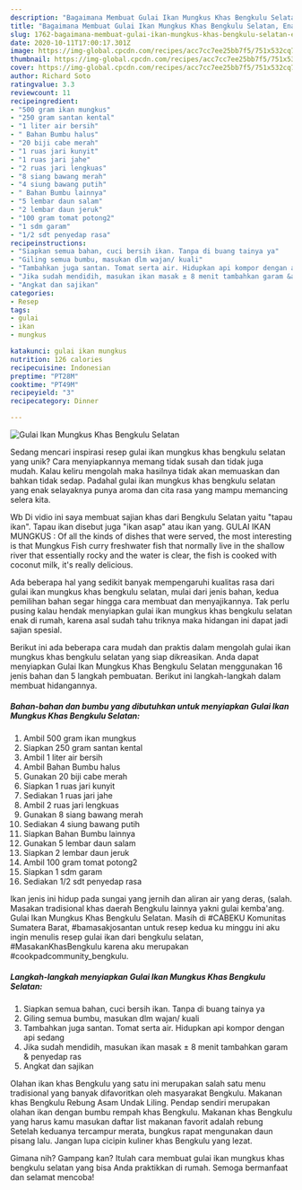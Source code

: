 ```yaml
---
description: "Bagaimana Membuat Gulai Ikan Mungkus Khas Bengkulu Selatan, Enak"
title: "Bagaimana Membuat Gulai Ikan Mungkus Khas Bengkulu Selatan, Enak"
slug: 1762-bagaimana-membuat-gulai-ikan-mungkus-khas-bengkulu-selatan-enak
date: 2020-10-11T17:00:17.301Z
image: https://img-global.cpcdn.com/recipes/acc7cc7ee25bb7f5/751x532cq70/gulai-ikan-mungkus-khas-bengkulu-selatan-foto-resep-utama.jpg
thumbnail: https://img-global.cpcdn.com/recipes/acc7cc7ee25bb7f5/751x532cq70/gulai-ikan-mungkus-khas-bengkulu-selatan-foto-resep-utama.jpg
cover: https://img-global.cpcdn.com/recipes/acc7cc7ee25bb7f5/751x532cq70/gulai-ikan-mungkus-khas-bengkulu-selatan-foto-resep-utama.jpg
author: Richard Soto
ratingvalue: 3.3
reviewcount: 11
recipeingredient:
- "500 gram ikan mungkus"
- "250 gram santan kental"
- "1 liter air bersih"
- " Bahan Bumbu halus"
- "20 biji cabe merah"
- "1 ruas jari kunyit"
- "1 ruas jari jahe"
- "2 ruas jari lengkuas"
- "8 siang bawang merah"
- "4 siung bawang putih"
- " Bahan Bumbu lainnya"
- "5 lembar daun salam"
- "2 lembar daun jeruk"
- "100 gram tomat potong2"
- "1 sdm garam"
- "1/2 sdt penyedap rasa"
recipeinstructions:
- "Siapkan semua bahan, cuci bersih ikan. Tanpa di buang tainya ya"
- "Giling semua bumbu, masukan dlm wajan/ kuali"
- "Tambahkan juga santan. Tomat serta air. Hidupkan api kompor dengan api sedang"
- "Jika sudah mendidih, masukan ikan masak ± 8 menit tambahkan garam &amp; penyedap ras"
- "Angkat dan sajikan"
categories:
- Resep
tags:
- gulai
- ikan
- mungkus

katakunci: gulai ikan mungkus 
nutrition: 126 calories
recipecuisine: Indonesian
preptime: "PT28M"
cooktime: "PT49M"
recipeyield: "3"
recipecategory: Dinner

---
```



![Gulai Ikan Mungkus Khas Bengkulu Selatan](https://img-global.cpcdn.com/recipes/acc7cc7ee25bb7f5/751x532cq70/gulai-ikan-mungkus-khas-bengkulu-selatan-foto-resep-utama.jpg)

Sedang mencari inspirasi resep gulai ikan mungkus khas bengkulu selatan yang unik? Cara menyiapkannya memang tidak susah dan tidak juga mudah. Kalau keliru mengolah maka hasilnya tidak akan memuaskan dan bahkan tidak sedap. Padahal gulai ikan mungkus khas bengkulu selatan yang enak selayaknya punya aroma dan cita rasa yang mampu memancing selera kita.

Wb Di vidio ini saya membuat sajian khas dari Bengkulu Selatan yaitu &#34;tapau ikan&#34;. Tapau ikan disebut juga &#34;ikan asap&#34; atau ikan yang. GULAI IKAN MUNGKUS : Of all the kinds of dishes that were served, the most interesting is that Mungkus Fish curry freshwater fish that normally live in the shallow river that essentially rocky and the water is clear, the fish is cooked with coconut milk, it&#39;s really delicious.

Ada beberapa hal yang sedikit banyak mempengaruhi kualitas rasa dari gulai ikan mungkus khas bengkulu selatan, mulai dari jenis bahan, kedua pemilihan bahan segar hingga cara membuat dan menyajikannya. Tak perlu pusing kalau hendak menyiapkan gulai ikan mungkus khas bengkulu selatan enak di rumah, karena asal sudah tahu triknya maka hidangan ini dapat jadi sajian spesial.


Berikut ini ada beberapa cara mudah dan praktis dalam mengolah gulai ikan mungkus khas bengkulu selatan yang siap dikreasikan. Anda dapat menyiapkan Gulai Ikan Mungkus Khas Bengkulu Selatan menggunakan 16 jenis bahan dan 5 langkah pembuatan. Berikut ini langkah-langkah dalam membuat hidangannya.

<!--inarticleads1-->

##### Bahan-bahan dan bumbu yang dibutuhkan untuk menyiapkan Gulai Ikan Mungkus Khas Bengkulu Selatan:

1. Ambil 500 gram ikan mungkus
1. Siapkan 250 gram santan kental
1. Ambil 1 liter air bersih
1. Ambil  Bahan Bumbu halus
1. Gunakan 20 biji cabe merah
1. Siapkan 1 ruas jari kunyit
1. Sediakan 1 ruas jari jahe
1. Ambil 2 ruas jari lengkuas
1. Gunakan 8 siang bawang merah
1. Sediakan 4 siung bawang putih
1. Siapkan  Bahan Bumbu lainnya
1. Gunakan 5 lembar daun salam
1. Siapkan 2 lembar daun jeruk
1. Ambil 100 gram tomat potong2
1. Siapkan 1 sdm garam
1. Sediakan 1/2 sdt penyedap rasa


Ikan jenis ini hidup pada sungai yang jernih dan aliran air yang deras, (salah. Masakan tradisional khas daerah Bengkulu lainnya yakni gulai kemba&#39;ang. Gulai Ikan Mungkus Khas Bengkulu Selatan. Masih di #CABEKU Komunitas Sumatera Barat, #bamasakjosantan untuk resep kedua ku minggu ini aku ingin menulis resep gulai ikan dari bengkulu selatan, #MasakanKhasBengkulu karena aku merupakan #cookpadcommunity_bengkulu. 

<!--inarticleads2-->

##### Langkah-langkah menyiapkan Gulai Ikan Mungkus Khas Bengkulu Selatan:

1. Siapkan semua bahan, cuci bersih ikan. Tanpa di buang tainya ya
1. Giling semua bumbu, masukan dlm wajan/ kuali
1. Tambahkan juga santan. Tomat serta air. Hidupkan api kompor dengan api sedang
1. Jika sudah mendidih, masukan ikan masak ± 8 menit tambahkan garam &amp; penyedap ras
1. Angkat dan sajikan


Olahan ikan khas Bengkulu yang satu ini merupakan salah satu menu tradisional yang banyak difavoritkan oleh masyarakat Bengkulu. Makanan khas Bengkulu Rebung Asam Undak Liling. Pendap sendiri merupakan olahan ikan dengan bumbu rempah khas Bengkulu. Makanan khas Bengkulu yang harus kamu masukan daftar list makanan favorit adalah rebung Setelah keduanya tercampur merata, bungkus rapat mengunakan daun pisang lalu. Jangan lupa cicipin kuliner khas Bengkulu yang lezat. 

Gimana nih? Gampang kan? Itulah cara membuat gulai ikan mungkus khas bengkulu selatan yang bisa Anda praktikkan di rumah. Semoga bermanfaat dan selamat mencoba!
